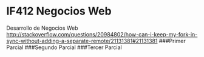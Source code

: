 # IF412 Negocios Web
Desarrollo de Negocios Web
http://stackoverflow.com/questions/20984802/how-can-i-keep-my-fork-in-sync-without-adding-a-separate-remote/21131381#21131381
###Primer Parcial
###Segundo Parcial
###Tercer Parcial 
